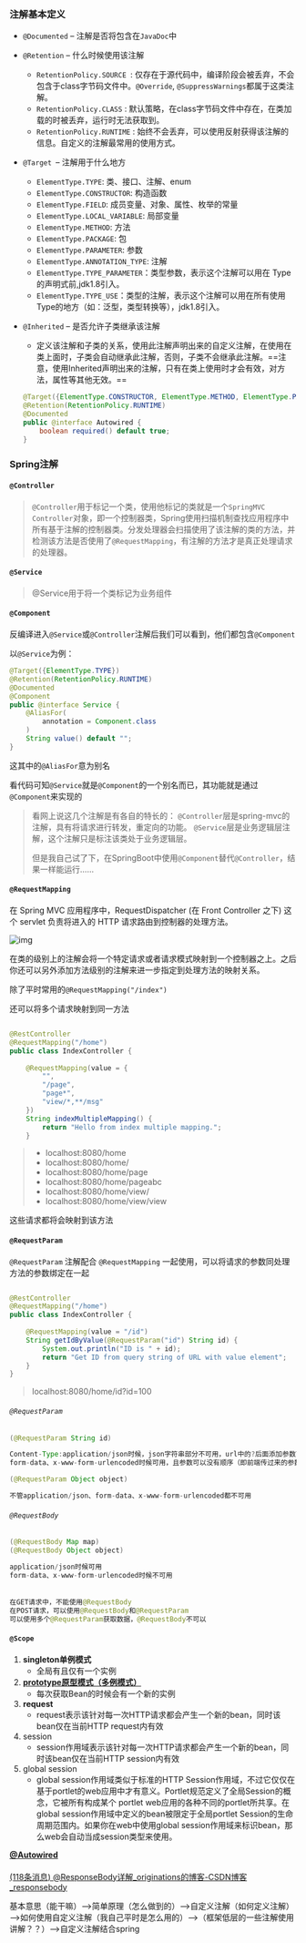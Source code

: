 ### 注解基本定义

- `@Documented` – 注解是否将包含在`JavaDoc`中

- `@Retention` – 什么时候使用该注解

  - `RetentionPolicy.SOURCE `: 仅存在于源代码中，编译阶段会被丢弃，不会包含于class字节码文件中。`@Override`, `@SuppressWarnings`都属于这类注解。
  - `RetentionPolicy.CLASS` : 默认策略，在class字节码文件中存在，在类加载的时被丢弃，运行时无法获取到。
  - `RetentionPolicy.RUNTIME` : 始终不会丢弃，可以使用反射获得该注解的信息。自定义的注解最常用的使用方式。

- `@Target `– 注解用于什么地方

  - `ElementType.TYPE`: 类、接口、注解、enum
  - `ElementType.CONSTRUCTOR`: 构造函数
  - `ElementType.FIELD`: 成员变量、对象、属性、枚举的常量
  - `ElementType.LOCAL_VARIABLE`: 局部变量
  - `ElementType.METHOD`: 方法
  - `ElementType.PACKAGE`: 包
  - `ElementType.PARAMETER`: 参数
  - `ElementType.ANNOTATION_TYPE`: 注解
  - `ElementType.TYPE_PARAMETER`：类型参数，表示这个注解可以用在 Type的声明式前,jdk1.8引入。
  - `ElementType.TYPE_USE`：类型的注解，表示这个注解可以用在所有使用Type的地方（如：泛型，类型转换等），jdk1.8引入。

- `@Inherited` – 是否允许子类继承该注解

  - 定义该注解和子类的关系，使用此注解声明出来的自定义注解，在使用在类上面时，子类会自动继承此注解，否则，子类不会继承此注解。==注意，使用Inherited声明出来的注解，只有在类上使用时才会有效，对方法，属性等其他无效。==

  ```java
  @Target({ElementType.CONSTRUCTOR, ElementType.METHOD, ElementType.PARAMETER, ElementType.FIELD, ElementType.ANNOTATION_TYPE})
  @Retention(RetentionPolicy.RUNTIME)
  @Documented
  public @interface Autowired {
      boolean required() default true;
  }
  ```

  

### Spring注解

#### `@Controller`

> `@Controller`用于标记一个类，使用他标记的类就是一个`SpringMVC Controller`对象，即一个控制器类，Spring使用扫描机制查找应用程序中所有基于注解的控制器类。分发处理器会扫描使用了该注解的类的方法，并检测该方法是否使用了`@RequestMapping`，有注解的方法才是真正处理请求的处理器。

#### `@Service`

> @Service用于将一个类标记为业务组件

#### `@Component`

反编译进入`@Service`或`@Controller`注解后我们可以看到，他们都包含`@Component`

以`@Service`为例：

```java
@Target({ElementType.TYPE})
@Retention(RetentionPolicy.RUNTIME)
@Documented
@Component
public @interface Service {
    @AliasFor(
        annotation = Component.class
    )
    String value() default "";
}
```

这其中的`@AliasFor`意为别名

看代码可知`@Service`就是`@Component`的一个别名而已，其功能就是通过`@Component`来实现的

> 看网上说这几个注解是有各自的特长的：
> `@Controller`层是spring-mvc的注解，具有将请求进行转发，重定向的功能。
> `@Service`层是业务逻辑层注解，这个注解只是标注该类处于业务逻辑层。
>
> 但是我自己试了下，在SpringBoot中使用`@Component`替代`@Controller`，结果一样能运行......



#### `@RequestMapping`

在 Spring MVC 应用程序中，RequestDispatcher (在 Front Controller 之下) 这个 servlet 负责将进入的 HTTP 请求路由到控制器的处理方法。

![img](https://i2.wp.com/springframework.guru/wp-content/uploads/2017/09/mvc.png)

在类的级别上的注解会将一个特定请求或者请求模式映射到一个控制器之上。之后你还可以另外添加方法级别的注解来进一步指定到处理方法的映射关系。

除了平时常用的`@RequestMapping("/index")`

还可以将多个请求映射到同一方法

```java

@RestController
@RequestMapping("/home")
public class IndexController {
 
    @RequestMapping(value = {
        "",
        "/page",
        "page*",
        "view/*,**/msg"
    })
    String indexMultipleMapping() {
        return "Hello from index multiple mapping.";
    }
```

> - localhost:8080/home
> - localhost:8080/home/
> - localhost:8080/home/page
> - localhost:8080/home/pageabc
> - localhost:8080/home/view/
> - localhost:8080/home/view/view



这些请求都将会映射到该方法

#### `@RequestParam`

`@RequestParam` 注解配合 `@RequestMapping` 一起使用，可以将请求的参数同处理方法的参数绑定在一起

```java

@RestController
@RequestMapping("/home")
public class IndexController {
 
    @RequestMapping(value = "/id")
    String getIdByValue(@RequestParam("id") String id) {
        System.out.println("ID is " + id);
        return "Get ID from query string of URL with value element";
    }
}
```

> localhost:8080/home/id?id=100

###### `@RequestParam`

```java
(@RequestParam String id)

Content-Type:application/json时候，json字符串部分不可用，url中的?后面添加参数可用
form-data、x-www-form-urlencoded时候可用，且参数可以没有顺序（即前端传过来的参数或者url中的参数顺序不必和后台接口中的参数顺序一致，只要字段名相同就可以），但是要将Headers里的Content-Type删掉
```

```java
(@RequestParam Object object)

不管application/json、form-data、x-www-form-urlencoded都不可用
```



###### `@RequestBody`

```java
(@RequestBody Map map)
(@RequestBody Object object)

application/json时候可用
form-data、x-www-form-urlencoded时候不可用
```

###### 

```java
在GET请求中，不能使用@RequestBody
在POST请求，可以使用@RequestBody和@RequestParam
可以使用多个@RequestParam获取数据，@RequestBody不可以 
```



#### `@Scope`

1. **singleton单例模式**
   - 全局有且仅有一个实例
2. **[prototype原型模式（多例模式）](C:\Users\xml00\OneDrive\文档\MarkDown\注解\prototype.md)**
   - 每次获取Bean的时候会有一个新的实例
3. **request**
   - request表示该针对每一次HTTP请求都会产生一个新的bean，同时该bean仅在当前HTTP request内有效
4. session
   -  session作用域表示该针对每一次HTTP请求都会产生一个新的bean，同时该bean仅在当前HTTP session内有效
5. global session
   -  global session作用域类似于标准的HTTP Session作用域，不过它仅仅在基于portlet的web应用中才有意义。Portlet规范定义了全局Session的概念，它被所有构成某个 portlet web应用的各种不同的portlet所共享。在global session作用域中定义的bean被限定于全局portlet Session的生命周期范围内。如果你在web中使用global session作用域来标识bean，那么web会自动当成session类型来使用。



**[@Autowired](C:\Users\xml00\OneDrive\文档\MarkDown\注解\AutowiredDemo.md)**







#### 



[(118条消息) @ResponseBody详解_originations的博客-CSDN博客_responsebody](https://blog.csdn.net/originations/article/details/89492884)

















基本意思（能干嘛）-->简单原理（怎么做到的）-->自定义注解（如何定义注解） -->如何使用自定义注解（我自己平时是怎么用的）-->（框架低层的一些注解使用讲解？？）-->自定义注解结合spring
